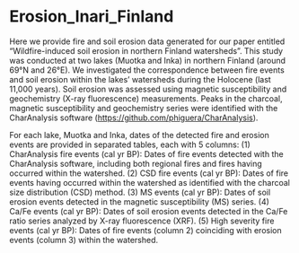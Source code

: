 # Erosion_Inari_Finland
Here we provide fire and soil erosion data generated for our paper entitled “Wildfire-induced soil erosion in northern Finland watersheds”. This study was conducted at two lakes (Muotka and Inka) in northern Finland (around 69°N and 26°E). We investigated the correspondence between fire events and soil erosion within the lakes’ watersheds during the Holocene (last 11,000 years). Soil erosion was assessed using magnetic susceptibility and geochemistry (X-ray fluorescence) measurements. Peaks in the charcoal, magnetic susceptibility and geochemistry series were identified with the CharAnalysis software (https://github.com/phiguera/CharAnalysis).

For each lake, Muotka and Inka, dates of the detected fire and erosion events are provided in separated tables, each with 5 columns:
(1)	CharAnalysis fire events (cal yr BP): Dates of fire events detected with the CharAnalysis software, including both regional fires and fires having occurred within the watershed.
(2)	CSD fire events (cal yr BP): Dates of fire events having occurred within the watershed as identified with the charcoal size distribution (CSD) method.
(3)	MS events (cal yr BP): Dates of soil erosion events detected in the magnetic susceptibility (MS) series. 
(4)	Ca/Fe events (cal yr BP): Dates of soil erosion events detected in the Ca/Fe ratio series analyzed by X-ray fluorescence (XRF).
(5)	High severity fire events (cal yr BP): Dates of fire events (column 2) coinciding with erosion events (column 3) within the watershed. 
